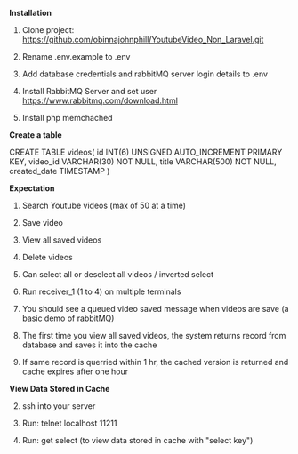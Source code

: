 **Installation**

1. Clone project: https://github.com/obinnajohnphill/YoutubeVideo_Non_Laravel.git

2. Rename .env.example to .env

3. Add database credentials and rabbitMQ server login details to .env

4. Install RabbitMQ Server and set user https://www.rabbitmq.com/download.html

5. Install php memchached



**Create a table**

CREATE TABLE videos(
id INT(6) UNSIGNED AUTO_INCREMENT PRIMARY KEY,
video_id VARCHAR(30) NOT NULL,
title VARCHAR(500) NOT NULL,
created_date TIMESTAMP
)


**Expectation**

1. Search Youtube videos (max of 50 at a time)

2. Save video

3. View all saved videos

4. Delete videos 

5. Can select all or deselect all videos / inverted select

6. Run receiver_1 (1 to 4) on multiple terminals

7. You should see a queued video saved message when videos are save (a basic demo of rabbitMQ)

8. The first time you view all saved videos, the system returns record from database and saves it into the cache

9. If same record is querried within 1 hr, the cached version is returned and cache expires after one hour 

**View Data Stored in Cache**

2. ssh into your server 

1. Run: telnet localhost 11211 

3. Run: get select (to view data stored in cache with "select key")
